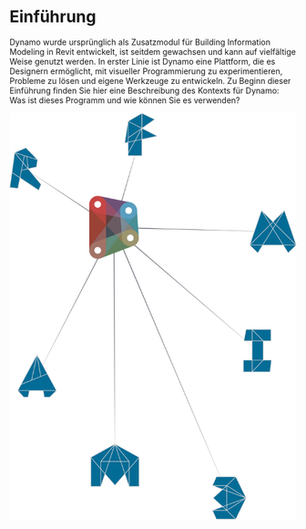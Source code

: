 

# Einführung

Dynamo wurde ursprünglich als Zusatzmodul für Building Information Modeling in Revit entwickelt, ist seitdem gewachsen und kann auf vielfältige Weise genutzt werden. In erster Linie ist Dynamo eine Plattform, die es Designern ermöglicht, mit visueller Programmierung zu experimentieren, Probleme zu lösen und eigene Werkzeuge zu entwickeln. Zu Beginn dieser Einführung finden Sie hier eine Beschreibung des Kontexts für Dynamo: Was ist dieses Programm und wie können Sie es verwenden?

![Dynamo-Ökosystem](images/1/1-cover.jpg)

